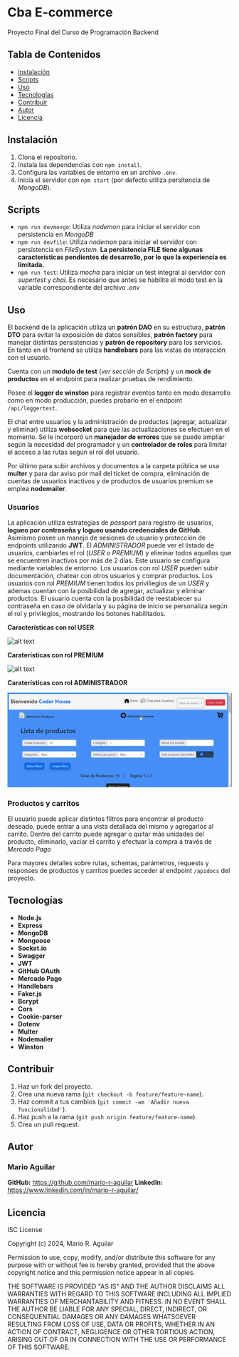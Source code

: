 # Cba E-commerce

Proyecto Final del Curso de Programación Backend

## Tabla de Contenidos

-  [Instalación](#instalación)
-  [Scripts](#scripts)
-  [Uso](#uso)
-  [Tecnologías](#tecnologías)
-  [Contribuir](#contribuir)
-  [Autor](#autor)
-  [Licencia](#licencia)

## Instalación

1. Clona el repositorio.
2. Instala las dependencias con `npm install`.
3. Configura las variables de entorno en un archivo `.env`.
4. Inicia el servidor con `npm start` (por defecto utiliza persitencia de _MongoDB_).

## Scripts

-  `npm run devmongo`: Utiliza _nodemon_ para iniciar el servidor con persistencia en _MongoDB_
-  `npm run devfile`: Utiliza _nodemon_ para iniciar el servidor con persistencia en _FileSystem_.
   **La persistencia FILE tiene algunas características pendientes de desarrollo, por lo que la experiencia es limitada.**
-  `npm run test`: Utiliza _mocha_ para iniciar un test integral al servidor con _supertest_ y _chai_.
   Es necesario que antes se habilite el modo test en la variable correspondiente del archivo _.env_

## Uso

El backend de la aplicación utiliza un **patrón DAO** en su estructura, **patrón DTO** para evitar la exposición de datos sensibles, **patrón factory** para manejar distintas persistencias y **patrón de repository** para los servicios.
En tanto en el frontend se utiliza **handlebars** para las vistas de interacción con el usuario.

Cuenta con un **modulo de test** (_ver sección de Scripts_) y un **mock de productos** en el endpoint para realizar pruebas de rendimiento.

Posee el **logger de winston** para registrar eventos tanto en modo desarrollo como en modo producción, puedes probarlo en el endpoint `/api/loggertest`.

El chat entre usuarios y la administración de productos (agregar, actualizar y eliminar) utiliza **websocket** para que las actualizaciones se efectuen en el momento. Se le incorporó un **manejador de errores** que se puede ampliar según la necesidad del programador y un **controlador de roles** para limitar el acceso a las rutas según el rol del usuario.

Por último para subir archivos y documentos a la carpeta pública se usa **multer** y para dar aviso por mail del ticket de compra, eliminación de cuentas de usuarios inactivos y de productos de usuarios premium se emplea **nodemailer**.

### Usuarios

La aplicación utiliza estrategias de _passport_ para registro de usuarios, **logueo por contraseña y logueo usando credenciales de GitHub**. Asimismo posee un manejo de sesiones de usuario y protección de endpoints utilizando **JWT**.
El _ADMINISTRADOR_ puede ver el listado de usuarios, cambiarles el rol (_USER o PREMIUM_) y eliminar todos aquellos que se encuentren inactivos por más de 2 días. Este usuario se configura mediante variables de entorno.
Los usuarios con rol _USER_ pueden subir documentación, chatear con otros usuarios y comprar productos.
Los usuarios con rol _PREMIUM_ tienen todos los priviliegios de un _USER_ y ademas cuentan con la posibilidad de agregar, actualizar y eliminar productos.
El usuario cuenta con la posibilidad de reestablecer su contraseña en caso de olvidarla y su página de inicio se personaliza según el rol y privilegios, mostrando los botones habilitados.

**Características con rol USER**

![alt text](./src/public/img/readme_user.gif)

**Caraterísticas con rol PREMIUM**

![alt text](./src/public/img/readme_premium.gif)

**Caraterísticas con rol ADMINISTRADOR**

![alt text](./src/public/img/readme_administrador.gif)

### Productos y carritos

El usuario puede aplicar distintos filtros para encontrar el producto deseado, puede entrar a una vista detallada del mismo y agregarlos al carrito.
Dentro del carrito puede agregar o quitar más unidades del producto, eliminarlo, vaciar el carrito y efectuar la compra a través de _Mercado Pago_

Para mayores detalles sobre rutas, schemas, parámetros, requests y responses de productos y carritos puedes acceder al endpoint `/apidocs` del proyecto.

## Tecnologías

-  **Node.js**
-  **Express**
-  **MongoDB**
-  **Mongoose**
-  **Socket.io**
-  **Swagger**
-  **JWT**
-  **GitHub OAuth**
-  **Mercado Pago**
-  **Handlebars**
-  **Faker.js**
-  **Bcrypt**
-  **Cors**
-  **Cookie-parser**
-  **Dotenv**
-  **Multer**
-  **Nodemailer**
-  **Winston**

## Contribuir

1. Haz un fork del proyecto.
2. Crea una nueva rama (`git checkout -b feature/feature-name`).
3. Haz commit a tus cambios (`git commit -am 'Añadir nueva funcionalidad'`).
4. Haz push a la rama (`git push origin feature/feature-name`).
5. Crea un pull request.

## Autor

### Mario Aguilar

**GitHub:** https://github.com/mario-r-aguilar
**LinkedIn:** https://www.linkedin.com/in/mario-r-aguilar/

## Licencia

ISC License

Copyright (c) 2024, Mario R. Aguilar

Permission to use, copy, modify, and/or distribute this software for any purpose with or without fee is hereby granted, provided that the above copyright notice and this permission notice appear in all copies.

THE SOFTWARE IS PROVIDED "AS IS" AND THE AUTHOR DISCLAIMS ALL WARRANTIES WITH REGARD TO THIS SOFTWARE INCLUDING ALL IMPLIED WARRANTIES OF MERCHANTABILITY AND FITNESS. IN NO EVENT SHALL THE AUTHOR BE LIABLE FOR ANY SPECIAL, DIRECT, INDIRECT, OR CONSEQUENTIAL DAMAGES OR ANY DAMAGES WHATSOEVER RESULTING FROM LOSS OF USE, DATA OR PROFITS, WHETHER IN AN ACTION OF CONTRACT, NEGLIGENCE OR OTHER TORTIOUS ACTION, ARISING OUT OF OR IN CONNECTION WITH THE USE OR PERFORMANCE OF THIS SOFTWARE.
